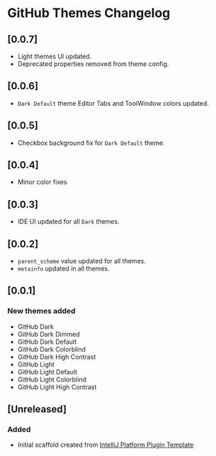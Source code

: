 <!-- Keep a Changelog guide -> https://keepachangelog.com -->

# GitHub Themes Changelog

## [0.0.7]
- Light themes UI updated.
- Deprecated properties removed from theme config.

## [0.0.6]
- `Dark Default` theme Editor Tabs and ToolWindow colors updated.

## [0.0.5]
- Checkbox background fix for `Dark Default` theme.

## [0.0.4]
- Minor color fixes

## [0.0.3]
- IDE UI updated for all `Dark` themes. 

## [0.0.2]

- `parent_scheme` value updated for all  themes.
- `metainfo` updated in all themes.

## [0.0.1]

### New themes added
- GitHub Dark
- GitHub Dark Dimmed
- GitHub Dark Default
- GitHub Dark Colorblind
- GitHub Dark High Contrast
- GitHub Light
- GitHub Light Default
- GitHub Light Colorblind
- GitHub Light High Contrast

## [Unreleased]
### Added
- Initial scaffold created from [IntelliJ Platform Plugin Template](https://github.com/JetBrains/intellij-platform-plugin-template)
